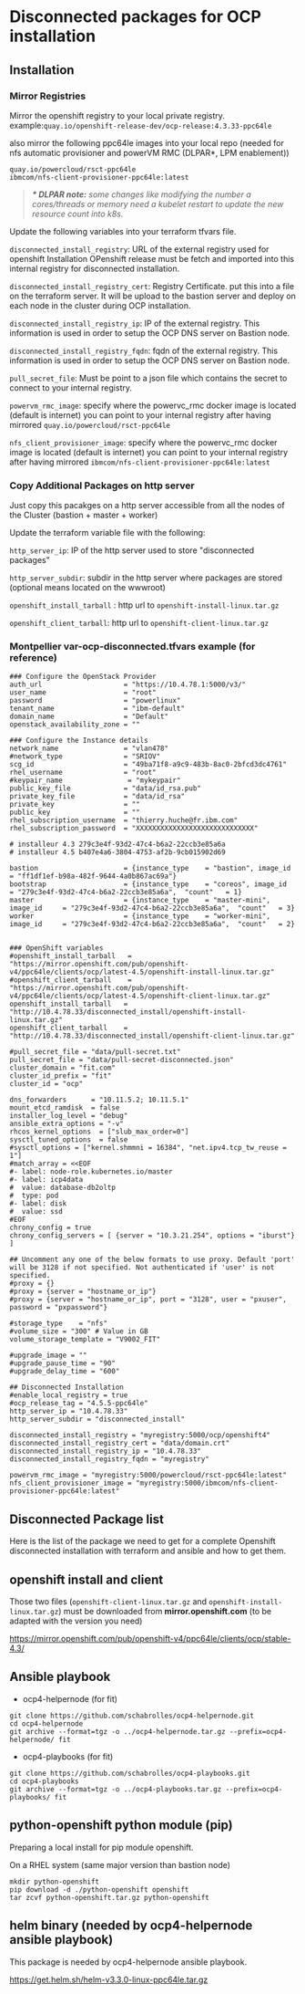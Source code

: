 # Disconnected packages for OCP installation

## Installation

### Mirror Registries 

Mirror the openshift registry to your local private registry.
example:`quay.io/openshift-release-dev/ocp-release:4.3.33-ppc64le`

also mirror the following ppc64le images into your local repo (needed for nfs automatic provisioner and powerVM RMC (DLPAR*, LPM enablement))

```
quay.io/powercloud/rsct-ppc64le
ibmcom/nfs-client-provisioner-ppc64le:latest
```

> ***\* DLPAR note:** some changes like modifying the number a cores/threads or memory need a kubelet restart to update the new resource count into k8s.*

Update the following variables into your terraform tfvars file.

`disconnected_install_registry`: URL of the external registry used for openshift Installation 
OPenshift release must be fetch and imported into this internal registry for disconnected installation.

`disconnected_install_registry_cert`: Registry Certificate. put this into a file on the terraform server. It will be upload to the bastion server and deploy on each node in the cluster during OCP installation.

`disconnected_install_registry_ip`: IP of the external registry. This information is used in order to setup the OCP DNS server on Bastion node.

`disconnected_install_registry_fqdn`: fqdn of the external registry. This information is used in order to setup the OCP DNS server on Bastion node.

`pull_secret_file`: Must be point to a json file which contains the secret to connect to your internal registry.

`powervm_rmc_image`: specify where the powervc_rmc docker image is located (default is internet)
you can point to your internal registry after having mirrored `quay.io/powercloud/rsct-ppc64le`

`nfs_client_provisioner_image`: specify where the powervc_rmc docker image is located (default is internet)
you can point to your internal registry after having mirrored `ibmcom/nfs-client-provisioner-ppc64le:latest`

### Copy Additional Packages on http server

Just copy this pacakges on a http server accessible from all the nodes of the Cluster (bastion + master + worker)

Update the terraform variable file with the following:

`http_server_ip`: IP of the http server used to store "disconnected packages"

`http_server_subdir`: subdir in the http server where packages are stored (optional means located on the wwwroot)

`openshift_install_tarball` : http url to `openshift-install-linux.tar.gz`

`openshift_client_tarball`: http url to `openshift-client-linux.tar.gz`

### Montpellier var-ocp-disconnected.tfvars example (for reference)

```
### Configure the OpenStack Provider
auth_url                    = "https://10.4.78.1:5000/v3/"
user_name                   = "root"
password                    = "powerlinux"
tenant_name                 = "ibm-default"
domain_name                 = "Default"
openstack_availability_zone = ""

### Configure the Instance details
network_name                = "vlan478"
#network_type               = "SRIOV"
scg_id                      = "49ba71f8-a9c9-483b-8ac0-2bfcd3dc4761"
rhel_username               = "root"
#keypair_name                = "mykeypair"
public_key_file             = "data/id_rsa.pub"
private_key_file            = "data/id_rsa"
private_key                 = ""
public_key                  = ""
rhel_subscription_username  = "thierry.huche@fr.ibm.com"
rhel_subscription_password  = "XXXXXXXXXXXXXXXXXXXXXXXXXXXXX"

# installeur 4.3 279c3e4f-93d2-47c4-b6a2-22ccb3e85a6a
# installeur 4.5 b407e4a6-3804-4753-af2b-9cb015902d69

bastion                     = {instance_type    = "bastion", image_id     = "ff1df1ef-b98a-482f-9644-4a0b867ac69a"}
bootstrap                   = {instance_type    = "coreos", image_id     = "279c3e4f-93d2-47c4-b6a2-22ccb3e85a6a",  "count"   = 1}
master                      = {instance_type    = "master-mini",  image_id     = "279c3e4f-93d2-47c4-b6a2-22ccb3e85a6a",  "count"   = 3}
worker                      = {instance_type    = "worker-mini",  image_id     = "279c3e4f-93d2-47c4-b6a2-22ccb3e85a6a",  "count"   = 2}


### OpenShift variables
#openshift_install_tarball   = "https://mirror.openshift.com/pub/openshift-v4/ppc64le/clients/ocp/latest-4.5/openshift-install-linux.tar.gz"
#openshift_client_tarball    = "https://mirror.openshift.com/pub/openshift-v4/ppc64le/clients/ocp/latest-4.5/openshift-client-linux.tar.gz"
openshift_install_tarball   = "http://10.4.78.33/disconnected_install/openshift-install-linux.tar.gz"
openshift_client_tarball    = "http://10.4.78.33/disconnected_install/openshift-client-linux.tar.gz"

#pull_secret_file = "data/pull-secret.txt"
pull_secret_file = "data/pull-secret-disconnected.json"
cluster_domain = "fit.com"
cluster_id_prefix = "fit"
cluster_id = "ocp"

dns_forwarders      = "10.11.5.2; 10.11.5.1"
mount_etcd_ramdisk  = false
installer_log_level = "debug"
ansible_extra_options = "-v"
rhcos_kernel_options  = ["slub_max_order=0"]
sysctl_tuned_options  = false
#sysctl_options = ["kernel.shmmni = 16384", "net.ipv4.tcp_tw_reuse = 1"]
#match_array = <<EOF
#- label: node-role.kubernetes.io/master
#- label: icp4data
#  value: database-db2oltp
#  type: pod
#- label: disk
#  value: ssd
#EOF
chrony_config = true
chrony_config_servers = [ {server = "10.3.21.254", options = "iburst"} ]

## Uncomment any one of the below formats to use proxy. Default 'port' will be 3128 if not specified. Not authenticated if 'user' is not specified.
#proxy = {}
#proxy = {server = "hostname_or_ip"}
#proxy = {server = "hostname_or_ip", port = "3128", user = "pxuser", password = "pxpassword"}

#storage_type    = "nfs"
#volume_size = "300" # Value in GB
volume_storage_template = "V9002_FIT"

#upgrade_image = ""
#upgrade_pause_time = "90"
#upgrade_delay_time = "600"

## Disconnected Installation
#enable_local_registry = true
#ocp_release_tag = "4.5.5-ppc64le"
http_server_ip = "10.4.78.33"
http_server_subdir = "disconnected_install"

disconnected_install_registry = "myregistry:5000/ocp/openshift4"
disconnected_install_registry_cert = "data/domain.crt"
disconnected_install_registry_ip = "10.4.78.33"
disconnected_install_registry_fqdn = "myregistry"

powervm_rmc_image = "myregistry:5000/powercloud/rsct-ppc64le:latest"
nfs_client_provisioner_image = "myregistry:5000/ibmcom/nfs-client-provisioner-ppc64le:latest"
```

## Disconnected Package list 

Here is the list of the package we need to get for a complete Openshift disconnected installation with terraform and ansible and how to get them.

## openshift install and client

Those two files (`openshift-client-linux.tar.gz` and `openshift-install-linux.tar.gz`) must be downloaded from **mirror.openshift.com** (to be adapted with the version you need)

https://mirror.openshift.com/pub/openshift-v4/ppc64le/clients/ocp/stable-4.3/

## Ansible playbook

- ocp4-helpernode (for fit)

```
git clone https://github.com/schabrolles/ocp4-helpernode.git
cd ocp4-helpernode
git archive --format=tgz -o ../ocp4-helpernode.tar.gz --prefix=ocp4-helpernode/ fit
```

- ocp4-playbooks (for fit)

```
git clone https://github.com/schabrolles/ocp4-playbooks.git
cd ocp4-playbooks
git archive --format=tgz -o ../ocp4-playbooks.tar.gz --prefix=ocp4-playbooks/ fit
```

## python-openshift python module (pip)

Preparing a local install for pip module openshift.

On a RHEL system (same major version than bastion node)
```
mkdir python-openshift
pip download -d ./python-openshift openshift 
tar zcvf python-openshift.tar.gz python-openshift
```

## helm binary (needed by ocp4-helpernode ansible playbook)

This package is needed by ocp4-helpernode ansible playbook.

https://get.helm.sh/helm-v3.3.0-linux-ppc64le.tar.gz
